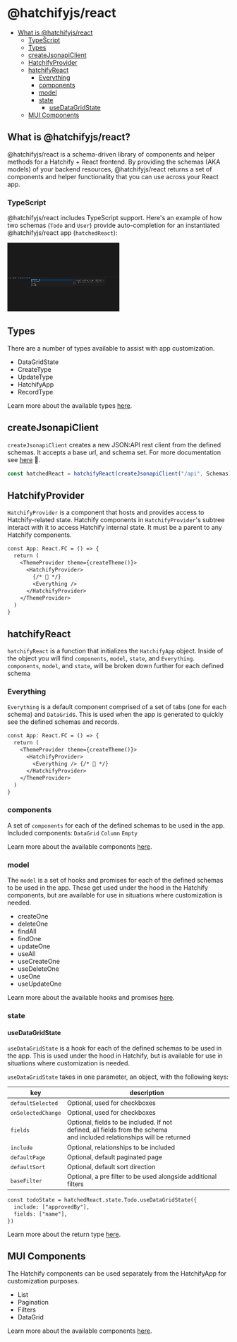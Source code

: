 # @hatchifyjs/react

- [What is @hatchifyjs/react](#what-is-hatchifyjsreact)
  - [TypeScript](#typescript)
  - [Types](#types)
  - [createJsonapiClient](#createjsonapiclient)
  - [HatchifyProvider](#hatchifyprovider)
  - [hatchifyReact](#hatchifyreact)
    - [Everything](#everything)
    - [components](#components)
    - [model](#model)
    - [state](#state)
      - [useDataGridState](#usedatagridstate)
  - [MUI Components](#mui-components)

## What is @hatchifyjs/react?

@hatchifyjs/react is a schema-driven library of components and helper methods for a Hatchify + React frontend. By providing the schemas (AKA models) of your backend resources, @hatchifyjs/react returns a set of components and helper functionality that you can use across your React app.

### TypeScript

@hatchifyjs/react includes TypeScript support. Here's an example of how two schemas (`Todo` and `User`) provide auto-completion for an instantiated @hatchifyjs/react app (`hatchedReact`):

![react TypeScript](../attachments/reactTs.gif)

## Types

There are a number of types available to assist with app customization.

- DataGridState
- CreateType
- UpdateType
- HatchifyApp
- RecordType

Learn more about the available types [here](./types.md).

## createJsonapiClient

`createJsonapiClient` creates a new JSON:API rest client from the defined schemas. It accepts a base url, and schema set. For more documentation see [here](./rest-client.md) 🛑.

```ts
const hatchedReact = hatchifyReact(createJsonapiClient("/api", Schemas))
```

## HatchifyProvider

`HatchifyProvider` is a component that hosts and provides access to Hatchify-related state. Hatchify components in `HatchifyProvider`'s subtree interact with it to access Hatchify internal state. It must be a parent to any Hatchify components.

```tsx
const App: React.FC = () => {
  return (
    <ThemeProvider theme={createTheme()}>
      <HatchifyProvider>
        {/* 👀 */}
        <Everything />
      </HatchifyProvider>
    </ThemeProvider>
  )
}
```

## hatchifyReact

`hatchifyReact` is a function that initializes the `HatchifyApp` object. Inside of the object you will find `components`, `model`, `state`, and `Everything`. `components`, `model`, and `state`, will be broken down further for each defined schema

### Everything

`Everything` is a default component comprised of a set of tabs (one for each schema) and `DataGrid`s. This is used when the app is generated to quickly see the defined schemas and records.

```tsx
const App: React.FC = () => {
  return (
    <ThemeProvider theme={createTheme()}>
      <HatchifyProvider>
        <Everything /> {/* 👀 */}
      </HatchifyProvider>
    </ThemeProvider>
  )
}
```

### components

A set of `components` for each of the defined schemas to be used in the app.
Included components:
`DataGrid`
`Column`
`Empty`

Learn more about the available components [here](./components.md).

### model

The `model` is a set of hooks and promises for each of the defined schemas to be used in the app. These get used under the hood in the Hatchify components, but are available for use in situations where customization is needed.

- createOne
- deleteOne
- findAll
- findOne
- updateOne
- useAll
- useCreateOne
- useDeleteOne
- useOne
- useUpdateOne

Learn more about the available hooks and promises [here](model.md).

### state

#### useDataGridState

`useDataGridState` is a hook for each of the defined schemas to be used in the app. This is used under the hood in Hatchify, but is available for use in situations where customization is needed.<br>

`useDataGridState` takes in one parameter, an object, with the following keys:

| key                | description                                                                                                                       |
| ------------------ | --------------------------------------------------------------------------------------------------------------------------------- |
| `defaultSelected`  | Optional, used for checkboxes                                                                                                     |
| `onSelectedChange` | Optional, used for checkboxes                                                                                                     |
| `fields`           | Optional, fields to be included. If not <br> defined, all fields from the schema <br> and included relationships will be returned |
| `include`          | Optional, relationships to be included                                                                                            |
| `defaultPage`      | Optional, default paginated page                                                                                                  |
| `defaultSort`      | Optional, default sort direction                                                                                                  |
| `baseFilter`       | Optional, a pre filter to be used alongside additional filters                                                                    |

```tsx
const todoState = hatchedReact.state.Todo.useDataGridState({
  include: ["approvedBy"],
  fields: ["name"],
})
```

Learn more about the return type [here](types.md).

## MUI Components

The Hatchify components can be used separately from the HatchifyApp for customization purposes.

- List
- Pagination
- Filters
- DataGrid

Learn more about the available components [here](components.md).
